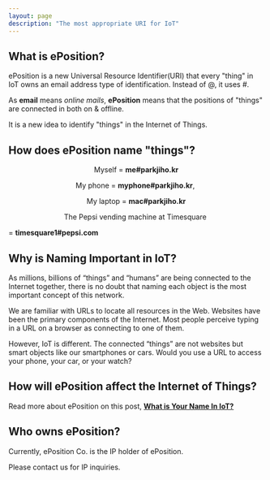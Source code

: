```yaml
---
layout: page
description: "The most appropriate URI for IoT"
---
```

## What is ePosition?

ePosition is a new Universal Resource Identifier(URI) that every "thing" in IoT owns an email address type of identification. Instead of @, it uses #. 

As **email** means *online mails*, **ePosition** means that the positions of "things" are connected in both on & offline.  

It is a new idea to identify "things" in the Internet of Things.

## How does ePosition name "things"?

<p style='text-align: center;'>
Myself = <b>me#parkjiho.kr</b>
</p>

<p style='text-align: center;'>
My phone = <b>myphone#parkjiho.kr</b>, 
</p>

<p style='text-align: center;'>
My laptop = <b>mac#parkjiho.kr</b>
</p>
<p style='text-align: center;'>
The Pepsi vending machine at Timesquare 

= <b>timesquare1#pepsi.com</b>
</p>

## Why is Naming Important in IoT?

As millions, billions of “things” and “humans” are being connected to the Internet together, there is no doubt that naming each object is the most important concept of this network. 

We are familiar with URLs to locate all resources in the Web. Websites have been the primary components of the Internet. Most people perceive typing in a URL on a browser as connecting to one of them.

However, IoT is different. The connected “things” are not websites but smart objects like our smartphones or cars. Would you use a URL to access your phone, your car, or your watch?

## How will ePosition affect the Internet of Things?

Read more about ePosition on this post, **[What is Your Name In IoT?](/about)**

## Who owns ePosition?

Currently, ePosition Co. is the IP holder of ePosition. 

Please contact us for IP inquiries.